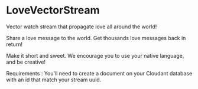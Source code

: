 # LoveVectorStream
Vector watch stream that propagate love all around the world!

Share a love message to the world. Get thousands love messages back in return!

Make it short and sweet. We encourage you to use your native language, and be creative!

Requirements :
You'll need to create a document on your Cloudant database with an id that match your stream uuid. 

